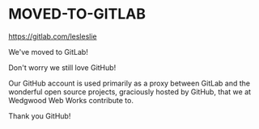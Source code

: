 # MOVED-TO-GITLAB
https://gitlab.com/lesleslie

We've moved to GitLab!

Don't worry we still love GitHub!

Our GitHub account is used primarily as a proxy between GitLab and the wonderful open source projects, graciously hosted by GitHub, that we at Wedgwood Web Works contribute to.

Thank you GitHub!
